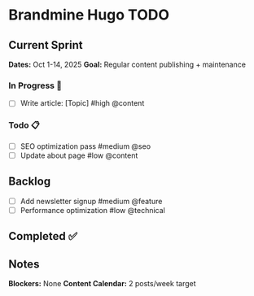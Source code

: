 # Brandmine Hugo TODO

## Current Sprint
**Dates:** Oct 1-14, 2025
**Goal:** Regular content publishing + maintenance

### In Progress 🚧
- [ ] Write article: [Topic] #high @content

### Todo 📋
- [ ] SEO optimization pass #medium @seo
- [ ] Update about page #low @content

## Backlog
- [ ] Add newsletter signup #medium @feature
- [ ] Performance optimization #low @technical

## Completed ✅

## Notes
**Blockers:** None
**Content Calendar:** 2 posts/week target
